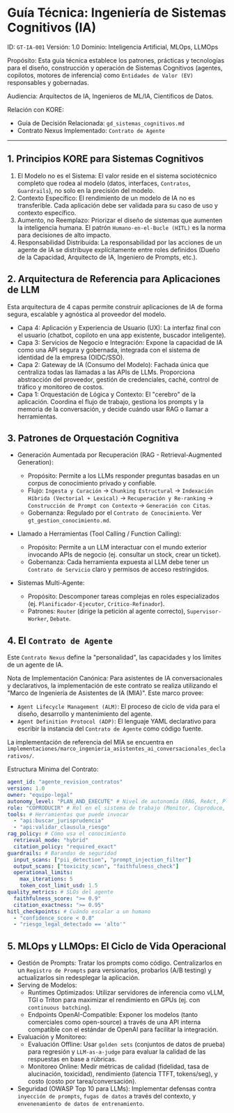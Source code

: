 # Guía Técnica: Ingeniería de Sistemas Cognitivos (IA)

ID: `GT-IA-001`
Versión: 1.0
Dominio: Inteligencia Artificial, MLOps, LLMOps

Propósito: Esta guía técnica establece los patrones, prácticas y tecnologías para el diseño, construcción y operación de Sistemas Cognitivos (agentes, copilotos, motores de inferencia) como `Entidades de Valor (EV)` responsables y gobernadas.

Audiencia: Arquitectos de IA, Ingenieros de ML/IA, Científicos de Datos.

Relación con KORE:

* Guía de Decisión Relacionada: `gd_sistemas_cognitivos.md`
* Contrato Nexus Implementado: `Contrato de Agente`

---

## 1. Principios KORE para Sistemas Cognitivos

1. El Modelo no es el Sistema: El valor reside en el sistema sociotécnico completo que rodea al modelo (datos, interfaces, `Contratos`, `Guardrails`), no solo en la precisión del modelo.
2. Contexto Específico: El rendimiento de un modelo de IA no es transferible. Cada aplicación debe ser validada para su caso de uso y contexto específico.
3. Aumento, no Reemplazo: Priorizar el diseño de sistemas que aumenten la inteligencia humana. El patrón `Humano-en-el-Bucle (HITL)` es la norma para decisiones de alto impacto.
4. Responsabilidad Distribuida: La responsabilidad por las acciones de un agente de IA se distribuye explícitamente entre roles definidos (Dueño de la Capacidad, Arquitecto de IA, Ingeniero de Prompts, etc.).

## 2. Arquitectura de Referencia para Aplicaciones de LLM

Esta arquitectura de 4 capas permite construir aplicaciones de IA de forma segura, escalable y agnóstica al proveedor del modelo.

* Capa 4: Aplicación y Experiencia de Usuario (UX): La interfaz final con el usuario (chatbot, copiloto en una app existente, buscador inteligente).
* Capa 3: Servicios de Negocio e Integración: Expone la capacidad de IA como una API segura y gobernada, integrada con el sistema de identidad de la empresa (OIDC/SSO).
* Capa 2: Gateway de IA (Consumo del Modelo): Fachada única que centraliza todas las llamadas a las APIs de LLMs. Proporciona abstracción del proveedor, gestión de credenciales, caché, control de tráfico y monitoreo de costos.
* Capa 1: Orquestación de Lógica y Contexto: El "cerebro" de la aplicación. Coordina el flujo de trabajo, gestiona los prompts y la memoria de la conversación, y decide cuándo usar RAG o llamar a herramientas.

## 3. Patrones de Orquestación Cognitiva

* Generación Aumentada por Recuperación (RAG - Retrieval-Augmented Generation):
  * Propósito: Permite a los LLMs responder preguntas basadas en un corpus de conocimiento privado y confiable.
  * Flujo: `Ingesta y Curación` -> `Chunking Estructural` -> `Indexación Híbrida (Vectorial + Lexical)` -> `Recuperación y Re-ranking` -> `Construcción de Prompt con Contexto` -> `Generación con Citas`.
  * Gobernanza: Regulado por el `Contrato de Conocimiento`. Ver `gt_gestion_conocimiento.md`.

* Llamado a Herramientas (Tool Calling / Function Calling):
  * Propósito: Permite a un LLM interactuar con el mundo exterior invocando APIs de negocio (ej. consultar un stock, crear un ticket).
  * Gobernanza: Cada herramienta expuesta al LLM debe tener un `Contrato de Servicio` claro y permisos de acceso restringidos.

* Sistemas Multi-Agente:
  * Propósito: Descomponer tareas complejas en roles especializados (ej. `Planificador-Ejecutor`, `Crítico-Refinador`).
  * Patrones: `Router` (dirige la petición al agente correcto), `Supervisor-Worker`, `Debate`.

## 4. El `Contrato de Agente`

Este `Contrato Nexus` define la "personalidad", las capacidades y los límites de un agente de IA.

Nota de Implementación Canónica: Para asistentes de IA conversacionales y declarativos, la implementación de este contrato se realiza utilizando el "Marco de Ingeniería de Asistentes de IA (MIA)". Este marco provee:

* `Agent Lifecycle Management (ALM)`: El proceso de ciclo de vida para el diseño, desarrollo y mantenimiento del agente.
* `Agent Definition Protocol (ADP)`: El lenguaje YAML declarativo para escribir la instancia del `Contrato de Agente` como código fuente.

La implementación de referencia del MIA se encuentra en `implementaciones/marco_ingenieria_asistentes_ai_conversacionales_declarativos/`.

Estructura Mínima del Contrato:

```yaml
agent_id: "agente_revision_contratos"
version: 1.0
owner: "equipo-legal"
autonomy_level: "PLAN_AND_EXECUTE" # Nivel de autonomía (RAG, ReAct, Plan & Execute)
role: "COPRODUCIR" # Rol en el sistema de trabajo (Monitor, Coproduce, Execute)
tools: # Herramientas que puede invocar
  - "api:buscar_jurisprudencia"
  - "api:validar_clausula_riesgo"
rag_policy: # Cómo usa el conocimiento
  retrieval_mode: "hybrid"
  citation_policy: "required_exact"
guardrails: # Barandas de seguridad
  input_scans: ["pii_detection", "prompt_injection_filter"]
  output_scans: ["toxicity_scan", "faithfulness_check"]
  operational_limits:
    max_iterations: 5
    token_cost_limit_usd: 1.5
quality_metrics: # SLOs del agente
  faithfulness_score: ">= 0.9"
  citation_exactness: ">= 0.95"
hitl_checkpoints: # Cuándo escalar a un humano
  - "confidence_score < 0.8"
  - "riesgo_legal_detectado == 'alto'"
```

## 5. MLOps y LLMOps: El Ciclo de Vida Operacional

* Gestión de Prompts: Tratar los prompts como código. Centralizarlos en un `Registro de Prompts` para versionarlos, probarlos (A/B testing) y actualizarlos sin redesplegar la aplicación.
* Serving de Modelos:
  * Runtimes Optimizados: Utilizar servidores de inferencia como vLLM, TGI o Triton para maximizar el rendimiento en GPUs (ej. con `continuous batching`).
  * Endpoints OpenAI-Compatible: Exponer los modelos (tanto comerciales como open-source) a través de una API interna compatible con el estándar de OpenAI para facilitar la integración.
* Evaluación y Monitoreo:
  * Evaluación Offline: Usar `golden sets` (conjuntos de datos de prueba) para regresión y `LLM-as-a-judge` para evaluar la calidad de las respuestas en base a rúbricas.
  * Monitoreo Online: Medir métricas de calidad (fidelidad, tasa de alucinación, toxicidad), rendimiento (latencia TTFT, tokens/seg), y costo (costo por tarea/conversación).
* Seguridad (OWASP Top 10 para LLMs): Implementar defensas contra `inyección de prompts`, `fugas de datos` a través del contexto, y `envenenamiento de datos de entrenamiento`.

